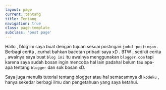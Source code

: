 ```yaml
---
layout: page
current: tentang
title: Tentang
navigation: true
class: page-template
subclass: 'post page'
---
```


Hallo , blog ini saya buat dengan tujuan sesuai postingan `judul postingan` . Berbagi cerita , curhat bahkan bacotan pribadi saya xD . BTW , sedikit cerita , awalnya saya buat `blog ini` itu awalnya menggunakan `blogger.com` tapi karena saya sudah bosan ingin mencoba hal lain padahal belum tau apa-apa tentang `blogger` dan sok bosan xD.

Saya juga menulis tutorial tentang blogger atau hal semacamnya di `kodeku` , hanya sekedar berbagi ilmu dan pengetahuan yang saya ketahui.
